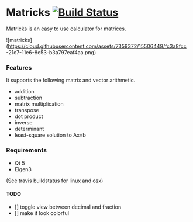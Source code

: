 # Matricks [![Build Status](https://travis-ci.org/Br0ce/ma_tricks.svg?branch=master)](https://travis-ci.org/Br0ce/ma_tricks)

Matricks is an easy to use calculator for matrices.


![matricks](https://cloud.githubusercontent.com/assets/7359372/15506449/fc3a8fcc
-21c7-11e6-8e53-b3a797eaf4aa.png)


### Features

It supports the following matrix and vector arithmetic.

* addition
* subtraction
* matrix multiplication
* transpose
* dot product
* inverse
* determinant
* least-square solution to Ax=b

### Requirements

* Qt 5
* Eigen3

(See travis buildstatus for linux and osx)

#### TODO

* [] toggle view between decimal and fraction
* [] make it look colorful
